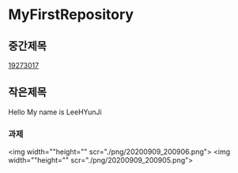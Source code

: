# MyFirstRepository

## 중간제목
[19273017](https://github.com/Leehyunjji/FirstRepository/edit/master/README.md)

## 작은제목
Hello My name is LeeHYunJi

### 과제
<img width=""height="" scr="./png/20200909_200906.png">
<img width=""height="" scr="./png/20200909_200905.png">
